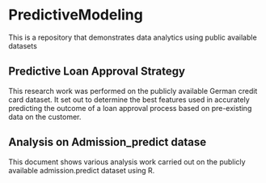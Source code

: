 # PredictiveModeling
This is a repository that demonstrates data analytics using public available datasets

## Predictive Loan Approval Strategy
This research work was performed on the publicly available German credit card dataset. It set out to determine the best features used in accurately predicting the outcome of a loan approval process based on pre-existing data on the customer. 

## Analysis on Admission_predict datase
This document shows various analysis work carried out on the publicly available admission.predict dataset using R. 
